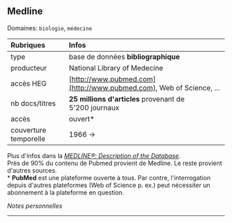 ## Medline
Domaines: `biologie`, `médecine`

| Rubriques | Infos |
| :-------- | :---- |
| type | base de données **bibliographique** |
| producteur | National Library of Medecine |
| accès HEG | [http://www.pubmed.com](http://www.pubmed.com), Web of Science, ... |
| nb docs/titres | **25 millions d'articles** provenant de <br/>5'200 journaux |
| accès | ouvert* |
| couverture temporelle | 1966 -> |

Plus d'infos dans la [*MEDLINE®: Description of the Database*](https://www.nlm.nih.gov/bsd/medline.html).   
Près de 90% du contenu de Pubmed provient de Medline. Le reste provient d'autres sources.   
\* **PubMed** est une plateforme ouverte à tous. Par contre, l'interrogation depuis d'autres plateformes (Web of Science p. ex.) peut nécessiter un abonnement à la plateforme en question.

*Notes personnelles*

---
